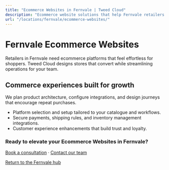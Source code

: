 ```yaml
---
title: "Ecommerce Websites in Fernvale | Tweed Cloud"
description: "Ecommerce website solutions that help Fernvale retailers sell with confidence."
url: "/locations/fernvale/ecommerce-websites/"
---
```


# Fernvale Ecommerce Websites

Retailers in Fernvale need ecommerce platforms that feel effortless for shoppers. Tweed Cloud designs stores that convert while streamlining operations for your team.

## Commerce experiences built for growth

We plan product architecture, configure integrations, and design journeys that encourage repeat purchases.

- Platform selection and setup tailored to your catalogue and workflows.
- Secure payments, shipping rules, and inventory management integrations.
- Customer experience enhancements that build trust and loyalty.

### Ready to elevate your Ecommerce Websites in Fernvale?

[Book a consultation](/consultation/) · [Contact our team](/contact/)

[Return to the Fernvale hub](/locations/fernvale/)
